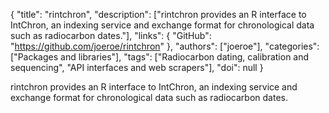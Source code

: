 {
  "title": "rintchron",
  "description": ["rintchron provides an R interface to IntChron, an indexing service and exchange format for chronological data such as radiocarbon dates."],
  "links": {
    "GitHub": "https://github.com/joeroe/rintchron"
  },
  "authors": ["joeroe"],
  "categories": ["Packages and libraries"],
  "tags": ["Radiocarbon dating, calibration and sequencing", "API interfaces and web scrapers"],
  "doi": null
}

<!-- Generated by csv2md.R – do not edit by hand -->

rintchron provides an R interface to IntChron, an indexing service and exchange format for chronological data such as radiocarbon dates.